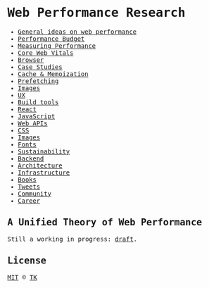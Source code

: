 <samp>

# Web Performance Research

- [General ideas on web performance](general)
- [Performance Budget](performance-budget)
- [Measuring Performance](measuring-performance)
- [Core Web Vitals](core-web-vitals)
- [Browser](browser)
- [Case Studies](case-studies)
- [Cache & Memoization](cache-and-memoization)
- [Prefetching](prefetching)
- [Images](images)
- [UX](ux)
- [Build tools](build-tools)
- [React](react)
- [JavaScript](javascript)
- [Web APIs](web-apis)
- [CSS](css)
- [Images](images)
- [Fonts](fonts)
- [Sustainability](sustainability)
- [Backend](backend)
- [Architecture](architecture)
- [Infrastructure](infrastructure)
- [Books](books)
- [Tweets](tweets)
- [Community](community)
- [Career](career)

## A Unified Theory of Web Performance

Still a working in progress: [draft](draft/a-unified-theory-of-web-performance.md).

## License

[MIT](/LICENSE) © [TK](https://iamtk.co)

</samp>
